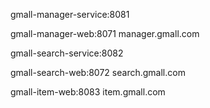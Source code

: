 gmall-manager-service:8081

gmall-manager-web:8071 manager.gmall.com

gmall-search-service:8082

gmall-search-web:8072 search.gmall.com

gmall-item-web:8083 item.gmall.com

